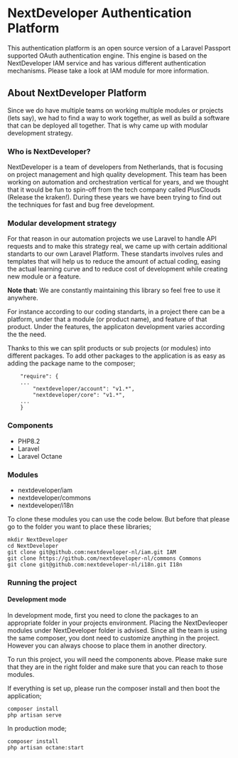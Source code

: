 # NextDeveloper Authentication Platform

This authentication platform is an open source version of a Laravel Passport supported OAuth authentication engine. This engine is based on the NextDeveloper IAM service and has various different authentication mechanisms. Please take a look at IAM module for more information.



## About NextDeveloper Platform

Since we do have multiple teams on working multiple modules or projects (lets say), we had to find a way to work
together, as well as build a software that can be deployed all together. That is why came up with modular development
strategy.

### Who is NextDeveloper?
NextDeveloper is a team of developers from Netherlands, that is focusing on project management and high quality development.
This team has been working on automation and orchestration vertical for years, and we thought that it would be fun to
spin-off from the tech company called PlusClouds (Release the kraken!).
During these years we have been trying to find out the techniques for fast and bug free development.

### Modular development strategy

For that reason
in our automation projects we use Laravel to handle API requests and to make this strategy real, we came up with certain 
additional standarts to our own Laravel Platform. These standarts involves rules and templates that will 
help us to reduce the amount of actual coding, easing the actual learning curve and to reduce cost of development while
creating new module or a feature.

**Note that:** We are constantly maintaining this library so feel free to use it anywhere.

For instance according to our coding standarts, in a project there can be a platform, under that a module (or
product name), and feature of that product. Under the features, the applicaton development varies according the the need.

Thanks to this we can split products or sub projects (or modules) into different packages. To add other packages to the
application is as easy as adding the package name to the composer;

```
    "require": {
    ... 
        "nextdeveloper/account": "v1.*",
        "nextdeveloper/core": "v1.*",
    ...
    }
```

### Components

- PHP8.2
- Laravel
- Laravel Octane

### Modules
- nextdeveloper/iam
- nextdeveloper/commons
- nextdeveloper/i18n

To clone these modules you can use the code below. But before that please go to the folder you want to place these libraries;

```
mkdir NextDeveloper
cd NextDeveloper
git clone git@github.com:nextdeveloper-nl/iam.git IAM
git clone https://github.com/nextdeveloper-nl/commons Commons
git clone git@github.com:nextdeveloper-nl/i18n.git I18n
```

### Running the project

#### Development mode
In development mode, first you need to clone the packages to an appropriate folder in your projects environment. Placing the NextDevleoper modules under NextDeveloper folder is advised. Since all the team is using the same composer, you dont need to customize anything in the project. However you can always choose to place them in another directory.

To run this project, you will need the components above. Please make sure that they are in the right folder and make sure that you can reach to those modules.

If everything is set up, please run the composer install and then boot the application;

```
composer install
php artisan serve
```

In production mode;
```
composer install
php artisan octane:start
```
